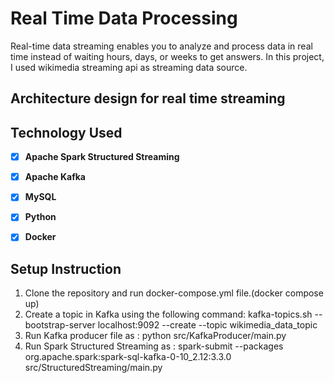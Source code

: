 # Real Time Data Processing
Real-time data streaming enables you to analyze and process data in real time instead of waiting hours, days, or weeks to get answers. 
In this project, I used wikimedia streaming api as streaming data source.

## Architecture design for real time streaming


## Technology Used
* [x] **Apache Spark Structured Streaming**
* [x] **Apache Kafka**
* [x] **MySQL**
* [x] **Python**
* [X] **Docker**


## Setup Instruction
1. Clone the repository and run docker-compose.yml file.(docker compose up)
2. Create a topic in Kafka using the following command: kafka-topics.sh --bootstrap-server localhost:9092 --create --topic wikimedia_data_topic
3. Run Kafka producer file as : python src/KafkaProducer/main.py
4. Run Spark Structured Streaming as : spark-submit --packages org.apache.spark:spark-sql-kafka-0-10_2.12:3.3.0 src/StructuredStreaming/main.py



